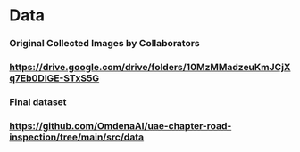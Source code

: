 # Data
### Original Collected Images by Collaborators 
### https://drive.google.com/drive/folders/10MzMMadzeuKmJCjXq7Eb0DlGE-STxS5G
### Final dataset
### https://github.com/OmdenaAI/uae-chapter-road-inspection/tree/main/src/data
